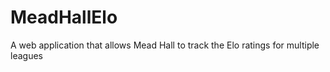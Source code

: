 # MeadHallElo
A web application that allows Mead Hall to track the Elo ratings for multiple leagues
